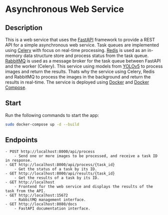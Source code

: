 # Asynchronous Web Service

## Description

This is a web service that uses the [FastAPI](https://fastapi.tiangolo.com/) framework to provide a REST API for a simple asynchronous web service. Task queues are implemented using [Celery](https://docs.celeryproject.org/en/stable/) with focus on real-time processing. [Redis](https://redis.io/) is used as an in-memory data structure store and process status from the task queue. [RabbitMQ](https://www.rabbitmq.com/) is used as a message broker for the task queue between FastAPI and the worker (Celery).  This service using models from [YOLOv5](https://github.com/ultralytics/yolov5) to process images and return the results. Thats why the service using Celery, Redis and RabbitMQ to process the images in the background and return the results in real-time. The service is deployed using [Docker](https://www.docker.com/) and [Docker Compose](https://docs.docker.com/compose/).

## Start

Run the following commands to start the app:

```bash
sudo docker-compose up -d --build
```

## Endpoints

    - POST http://localhost:8000/api/process
        - Send one or more images to be processed, and receive a task ID in response.
    - GET http://localhost:8000/api/process/{task_id}
        - Get the status of a task by its ID.
    - GET http://localhost:8000/api/results/{task_id}
        - Get the results of a task by its ID.
    - GET http://localhost
        - Frontend for the web service and displays the results of the task from the API.
    - GET http://localhost:15672
        - RabbitMQ management interface.
    - GET http://localhost:8080/docs
        - FastAPI documentation interface.
